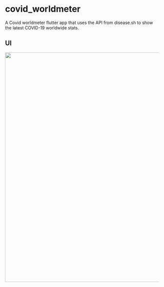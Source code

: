 # covid_worldmeter

A Covid worldmeter flutter app that uses the API from disease.sh to show the latest COVID-19 worldwide stats. 

## UI


<img src="https://user-images.githubusercontent.com/72159017/178039959-71a51437-35af-49c2-a450-7dc37ef5d43d.png" width="800" height="750">
